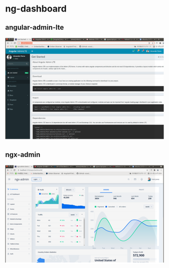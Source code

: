 # ng-dashboard

## angular-admin-lte

![a](./angular-admin-lte/Screenshot.png)


## ngx-admin

![n](./ngx-admin/Screenshot.png)




